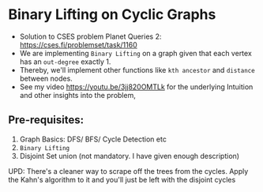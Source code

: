 # Binary Lifting on Cyclic Graphs
* Solution to CSES problem Planet Queries 2: https://cses.fi/problemset/task/1160
* We are implementing ```Binary Lifting``` on a graph given that each vertex has an ```out-degree``` exactly 1. 
* Thereby, we'll implement other functions like ```kth ancestor``` and ```distance``` between nodes.  
* See my video https://youtu.be/3jj820OMTLk for the underlying Intuition and other insights into the problem,

## Pre-requisites:
1) Graph Basics: DFS/ BFS/ Cycle Detection etc
2) ```Binary Lifting```
3) Disjoint Set union (not mandatory. I have given enough description)

 UPD: There's a cleaner way to scrape off the trees from the cycles. Apply the Kahn's algorithm to it and you'll just be left with the disjoint cycles
